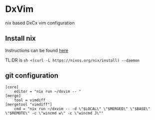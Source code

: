 # DxVim

nix based DxCx vim configuration

## Install nix

Instructions can be found [here](https://nixos.org/download)

TL:DR is `sh <(curl -L https://nixos.org/nix/install) --daemon`

## git configuration

```gitconfig
[core]
    editor = "nix run ~/dxvim -- "
[merge]
    tool = vimdiff
[mergetool "vimdiff"]
    cmd = "nix run ~/dxvim -- -d \"$LOCAL\" \"$MERGED\" \"$BASE\" \"$REMOTE\" -c \"wincmd w\" -c \"wincmd J\""
```
